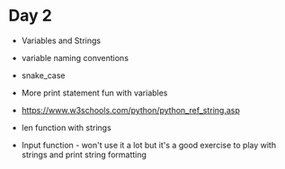 # Day 2
- Variables and Strings

- variable naming conventions
 - snake_case


- More print statement fun with variables
 - https://www.w3schools.com/python/python_ref_string.asp

- len function with strings

- Input function - won't use it a lot but it's a good exercise to play with strings and print string formatting